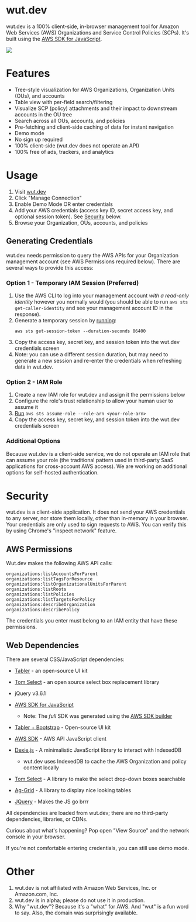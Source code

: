 # wut.dev
wut.dev is a 100% client-side, in-browser management tool for Amazon Web Services (AWS) Organizations and Service Control Policies (SCPs). It's built using the [AWS SDK for JavaScript](https://docs.aws.amazon.com/AWSJavaScriptSDK/latest/AWS.html).

![](demo.gif)

# Features
* Tree-style visualization for AWS Organizations, Organization Units (OUs), and accounts
* Table view with per-field search/filtering
* Visualize SCP (policy) attachments and their impact to downstream accounts in the OU tree
* Search across all OUs, accounts, and policies
* Pre-fetching and client-side caching of data for instant navigation
* Demo mode
* No sign up required
* 100% client-side (wut.dev does not operate an API)
* 100% free of ads, trackers, and analytics

# Usage
1. Visit [wut.dev](https://wut.dev)
1. Click "Manage Connection"
1. Enable Demo Mode OR enter credentials
1. Add your AWS credentials (access key ID, secret access key, and optional session token). See [Security](#security) below.
1. Browse your Organization, OUs, accounts, and policies

## Generating Credentials

wut.dev needs permission to query the AWS APIs for your Organization management account (see AWS Permissions required below). There are several ways to provide this access:

### Option 1 - Temporary IAM Session (Preferred)
1. Use the AWS CLI to log into your management account _with a read-only identity_ however you normally would (you should be able to run `aws sts get-caller-identity` and see your management account ID in the response).
1. Generate a temporary session by [running](https://docs.aws.amazon.com/cli/latest/reference/sts/get-caller-identity.html):
    ```
    aws sts get-session-token --duration-seconds 86400
    ```
1. Copy the access key, secret key, and session token into the wut.dev credentials screen
1. Note: you can use a different session duration, but may need to generate a new session and re-enter the credentials when refreshing data in wut.dev.

### Option 2 - IAM Role
1. Create a new IAM role for wut.dev and assign it the permissions below
1. Configure the role's trust relationship to allow your human user to assume it
1. [Run](https://docs.aws.amazon.com/cli/latest/reference/sts/assume-role.html) `aws sts assume-role --role-arn <your-role-arn>`
1. Copy the access key, secret key, and session token into the wut.dev credentials screen

### Additional Options

Because wut.dev is a client-side service, we do not operate an IAM role that can assume your role (the traditional pattern used in third-party SaaS applications for cross-account AWS access). We are working on additional options for self-hosted authentication.

# Security
wut.dev is a client-side application. It does not send your AWS credentials to any server, nor store them locally, other than in-memory in your browser. Your credentials are only used to sign requests to AWS. You can verify this by using Chrome's "inspect network" feature.

## AWS Permissions

Wut.dev makes the following AWS API calls:

```
organizations:listAccountsForParent
organizations:listTagsForResource
organizations:listOrganizationalUnitsForParent
organizations:listRoots
organizations:listPolicies
organizations:listTargetsForPolicy
organizations:describeOrganization
organizations:describePolicy
```

The credentials you enter must belong to an IAM entity that have these permissions.

## Web Dependencies

There are several CSS/JavaScript dependencies:
* [Tabler](https://github.com/tabler/tabler) - an open-source UI kit
* [Tom Select](https://tom-select.js.org/) - an open source select box replacement library
* jQuery v3.6.1
* [AWS SDK for JavaScript](https://docs.aws.amazon.com/AWSJavaScriptSDK/latest/AWS.html)
    * Note: The _full_ SDK was generated using the [AWS SDK builder](https://sdk.amazonaws.com/builder/js/)

* [Tabler + Bootstrap](https://tabler.io) - Open-source UI kit
* [AWS SDK](https://aws.amazon.com) - AWS API JavaScript client
* [Dexie.js](https://dexie.org) - A minimalistic JavaScript
library to interact with IndexedDB
    * wut.dev uses IndexedDB to cache the AWS Organization and policy content locally
* [Tom Select](https://tom-select.js.org/) - A library to make the select
drop-down boxes searchable</li>
* [Ag-Grid](https://www.ag-grid.com/) - A library to display nice looking tables
* [JQuery](https://jquery.com/) - Makes the JS go brrr

All dependencies are loaded from wut.dev; there are no third-party dependencies, libraries, or CDNs.

Curious about what's happening? Pop open "View Source" and the network console in your browser.

If you're not comfortable entering credentials, you can still use demo mode.

# Other
1. wut.dev is not affiliated with Amazon Web Services, Inc. or Amazon.com, Inc.
2. wut.dev is in alpha; please do not use it in production.
3. Why "wut.dev"? Because it's a "what" for AWS. And "wut" is a fun word to say. Also, the domain was surprisingly available.
